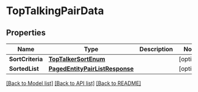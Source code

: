 # TopTalkingPairData

## Properties

Name | Type | Description | Notes
------------ | ------------- | ------------- | -------------
**SortCriteria** | [**TopTalkerSortEnum**](TopTalkerSortEnum.md) |  | [optional] 
**SortedList** | [**PagedEntityPairListResponse**](PagedEntityPairListResponse.md) |  | [optional] 

[[Back to Model list]](../README.md#documentation-for-models) [[Back to API list]](../README.md#documentation-for-api-endpoints) [[Back to README]](../README.md)


